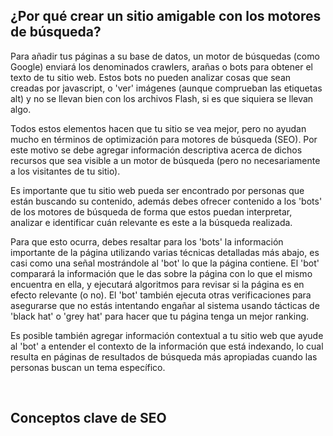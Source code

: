 <!-- Filename: Making_your_site_Search_Engine_Friendly / Display title: Haciendo tu sitio amigable con los motores de búsqueda -->

## ¿Por qué crear un sitio amigable con los motores de búsqueda?

Para añadir tus páginas a su base de datos, un motor de búsquedas (como
Google) enviará los denominados crawlers, arañas o bots para obtener el
texto de tu sitio web. Estos bots no pueden analizar cosas que sean
creadas por javascript, o 'ver' imágenes (aunque comprueban las
etiquetas alt) y no se llevan bien con los archivos Flash, si es que
siquiera se llevan algo.

Todos estos elementos hacen que tu sitio se vea mejor, pero no ayudan
mucho en términos de optimización para motores de búsqueda (SEO). Por
este motivo se debe agregar información descriptiva acerca de dichos
recursos que sea visible a un motor de búsqueda (pero no necesariamente
a los visitantes de tu sitio).

Es importante que tu sitio web pueda ser encontrado por personas que
están buscando su contenido, además debes ofrecer contenido a los 'bots'
de los motores de búsqueda de forma que estos puedan interpretar,
analizar e identificar cuán relevante es este a la búsqueda realizada.

Para que esto ocurra, debes resaltar para los 'bots' la información
importante de la página utilizando varias técnicas detalladas más abajo,
es casi como una señal mostrándole al 'bot' lo que la página contiene.
El 'bot' comparará la información que le das sobre la página con lo que
el mismo encuentra en ella, y ejecutará algoritmos para revisar si la
página es en efecto relevante (o no). El 'bot' también ejecuta otras
verificaciones para asegurarse que no estás intentando engañar al
sistema usando tácticas de 'black hat' o 'grey hat' para hacer que tu
página tenga un mejor ranking.

Es posible también agregar información contextual a tu sitio web que
ayude al 'bot' a entender el contexto de la información que está
indexando, lo cual resulta en páginas de resultados de búsqueda más
apropiadas cuando las personas buscan un tema específico.

 

## Conceptos clave de SEO
